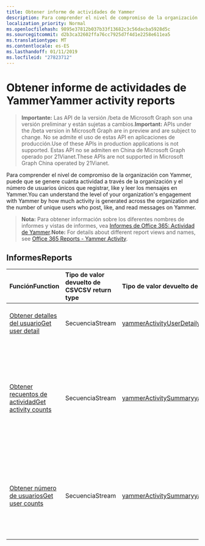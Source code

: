 ```yaml
---
title: Obtener informe de actividades de Yammer
description: Para comprender el nivel de compromiso de la organización con Yammer, puede que se genere cuánta actividad a través de la organización y el número de usuarios únicos que registrar, like y leer los mensajes en Yammer.
localization_priority: Normal
ms.openlocfilehash: 9895e37812b037b33f13682c3c56dacba5928d5c
ms.sourcegitcommit: d2b3ca32602ffa76cc7925d7f4d1e2258e611ea5
ms.translationtype: MT
ms.contentlocale: es-ES
ms.lasthandoff: 01/11/2019
ms.locfileid: "27823712"
---
```

# <a name="yammer-activity-reports"></a><span data-ttu-id="30e4d-103">Obtener informe de actividades de Yammer</span><span class="sxs-lookup"><span data-stu-id="30e4d-103">Yammer activity reports</span></span>

> <span data-ttu-id="30e4d-104">**Importante:** Las API de la versión /beta de Microsoft Graph son una versión preliminar y están sujetas a cambios.</span><span class="sxs-lookup"><span data-stu-id="30e4d-104">**Important:** APIs under the /beta version in Microsoft Graph are in preview and are subject to change.</span></span> <span data-ttu-id="30e4d-105">No se admite el uso de estas API en aplicaciones de producción.</span><span class="sxs-lookup"><span data-stu-id="30e4d-105">Use of these APIs in production applications is not supported.</span></span> <span data-ttu-id="30e4d-106">Estas API no se admiten en China de Microsoft Graph operado por 21Vianet.</span><span class="sxs-lookup"><span data-stu-id="30e4d-106">These APIs are not supported in Microsoft Graph China operated by 21Vianet.</span></span>

<span data-ttu-id="30e4d-107">Para comprender el nivel de compromiso de la organización con Yammer, puede que se genere cuánta actividad a través de la organización y el número de usuarios únicos que registrar, like y leer los mensajes en Yammer.</span><span class="sxs-lookup"><span data-stu-id="30e4d-107">You can understand the level of your organization's engagement with Yammer by how much activity is generated across the organization and the number of unique users who post, like, and read messages on Yammer.</span></span>

> <span data-ttu-id="30e4d-108">**Nota:** Para obtener información sobre los diferentes nombres de informes y vistas de informes, vea [Informes de Office 365: Actividad de Yammer](https://support.office.com/client/Yammer-activity-c7c9f938-5b8e-4d52-b1a2-c7c32cb2312a).</span><span class="sxs-lookup"><span data-stu-id="30e4d-108">**Note:** For details about different report views and names, see [Office 365 Reports - Yammer Activity](https://support.office.com/client/Yammer-activity-c7c9f938-5b8e-4d52-b1a2-c7c32cb2312a).</span></span>

## <a name="reports"></a><span data-ttu-id="30e4d-109">Informes</span><span class="sxs-lookup"><span data-stu-id="30e4d-109">Reports</span></span>

| <span data-ttu-id="30e4d-110">Función</span><span class="sxs-lookup"><span data-stu-id="30e4d-110">Function</span></span>                                 | <span data-ttu-id="30e4d-111">Tipo de valor devuelto de CSV</span><span class="sxs-lookup"><span data-stu-id="30e4d-111">CSV return type</span></span> | <span data-ttu-id="30e4d-112">Tipo de valor devuelto de JSON</span><span class="sxs-lookup"><span data-stu-id="30e4d-112">JSON return type</span></span>                         | <span data-ttu-id="30e4d-113">Descripción</span><span class="sxs-lookup"><span data-stu-id="30e4d-113">Description</span></span>                              |
| :--------------------------------------- | :-------------- | :--------------------------------------- | ---------------------------------------- |
| [<span data-ttu-id="30e4d-114">Obtener detalles del usuario</span><span class="sxs-lookup"><span data-stu-id="30e4d-114">Get user detail</span></span>](../api/reportroot-getyammeractivityuserdetail.md) | <span data-ttu-id="30e4d-115">Secuencia</span><span class="sxs-lookup"><span data-stu-id="30e4d-115">Stream</span></span>          | [<span data-ttu-id="30e4d-116">yammerActivityUserDetail</span><span class="sxs-lookup"><span data-stu-id="30e4d-116">yammerActivityUserDetail</span></span>](../resources/yammeractivityuserdetail.md) | <span data-ttu-id="30e4d-117">Obtiene información sobre las actividades de Yammer por usuario.</span><span class="sxs-lookup"><span data-stu-id="30e4d-117">Get details about Yammer activity by user.</span></span> |
| [<span data-ttu-id="30e4d-118">Obtener recuentos de actividad</span><span class="sxs-lookup"><span data-stu-id="30e4d-118">Get activity counts</span></span>](../api/reportroot-getyammeractivitycounts.md) | <span data-ttu-id="30e4d-119">Secuencia</span><span class="sxs-lookup"><span data-stu-id="30e4d-119">Stream</span></span>          | [<span data-ttu-id="30e4d-120">yammerActivitySummary</span><span class="sxs-lookup"><span data-stu-id="30e4d-120">yammerActivitySummary</span></span>](../resources/yammeractivitysummary.md) | <span data-ttu-id="30e4d-121">Obtiene las tendencias sobre el número de actividades de Yammer en la organización y el número de mensajes que se publicaron, leyeron y etiquetaron como “Me gusta”.</span><span class="sxs-lookup"><span data-stu-id="30e4d-121">Get the trends on the amount of Yammer activity in your organization by how many messages were posted, read, and liked.</span></span> |
| [<span data-ttu-id="30e4d-122">Obtener número de usuarios</span><span class="sxs-lookup"><span data-stu-id="30e4d-122">Get user counts</span></span>](../api/reportroot-getyammeractivityusercounts.md) | <span data-ttu-id="30e4d-123">Secuencia</span><span class="sxs-lookup"><span data-stu-id="30e4d-123">Stream</span></span>          | [<span data-ttu-id="30e4d-124">yammerActivitySummary</span><span class="sxs-lookup"><span data-stu-id="30e4d-124">yammerActivitySummary</span></span>](../resources/yammeractivitysummary.md) | <span data-ttu-id="30e4d-125">Obtiene las tendencias sobre el número de usuarios únicos que publicaron, leyeron y etiquetaron como “Me gusta” mensajes de Yammer.</span><span class="sxs-lookup"><span data-stu-id="30e4d-125">Get the trends on the number of unique users who posted, read, and liked  Yammer messages.</span></span> |
